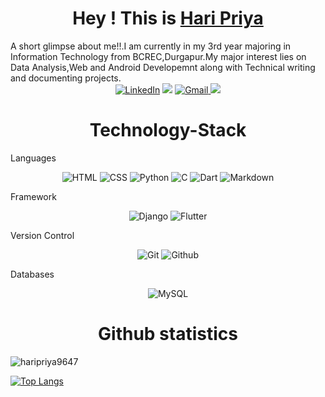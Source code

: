 <h1 align="center">Hey ! This is <a href="https://www.linkedin.com/in/hari-priya-207207191/">Hari Priya</a></h1>
A short glimpse about me!!.I am currently in my 3rd year majoring in Information Technology from BCREC,Durgapur.My major interest lies on Data Analysis,Web and Android Developemnt along with Technical writing and documenting projects.


<div align="center">
<a  href="https://www.linkedin.com/in/hari-priya-207207191/" target="_blank"><img alt="LinkedIn" src="https://img.shields.io/badge/linkedin%20-%230077B5.svg?&style=for-the-badge&logo=linkedin&logoColor=white" /></a>
<a href="https://twitter.com/Haripri86007496" target="_blank"><img src="https://img.shields.io/badge/twitter-%2300acee.svg?&style=for-the-badge&logo=twitter&logoColor=white&alt=twitter" /></a>
<a href="mailto:haripriya2k01@gmail.com"><img  alt="Gmail" src="https://img.shields.io/badge/Gmail-D14836?style=for-the-badge&logo=gmail&logoColor=white" />
<a href="https://www.instagram.com/_haripriya21_/" target="_blank"><img src="https://img.shields.io/badge/Instagram-%23E4405F.svg?style=for-the-badge&logo=Instagram&logoColor=white" /></a>
</div>


<h1 align="center">Technology-Stack</h1>
 Languages
 <p align="center">
<img alt="HTML" src="https://img.shields.io/badge/html5-%23E34F26.svg?style=for-the-badge&logo=html5&logoColor=white">
<img alt="CSS" src="https://img.shields.io/badge/css3-%231572B6.svg?style=for-the-badge&logo=css3&logoColor=white">
<img alt="Python" src="https://img.shields.io/badge/python-%2314354C.svg?style=for-the-badge&logo=python&logoColor=white">
<img alt="C" src="https://img.shields.io/badge/c-%2300599C.svg?style=for-the-badge&logo=c&logoColor=white">
<img alt="Dart" src="https://img.shields.io/badge/dart-%230175C2.svg?style=for-the-badge&logo=dart&logoColor=white">
<img alt="Markdown" src="https://img.shields.io/badge/markdown-%23000000.svg?style=for-the-badge&logo=markdown&logoColor=white">
</p>

Framework
<p align="center">
<img alt="Django" src="https://img.shields.io/badge/django-%23092E20.svg?style=for-the-badge&logo=django&logoColor=white">
<img alt="Flutter" src="https://img.shields.io/badge/Flutter-%2302569B.svg?style=for-the-badge&logo=Flutter&logoColor=white">
</p>

Version Control
<p align="center">
<img alt="Git" src="https://img.shields.io/badge/git-%23F05033.svg?style=for-the-badge&logo=git&logoColor=white">
<img alt="Github" src="https://img.shields.io/badge/github-%23121011.svg?style=for-the-badge&logo=github&logoColor=white">
</p>

Databases
<p align="center">
<img alt="MySQL" src="https://img.shields.io/badge/mysql-%2300f.svg?style=for-the-badge&logo=mysql&logoColor=white">
</p>



<h1 align="center"> Github statistics</h1>
<img src="https://github-readme-stats.vercel.app/api?username=haripriya9647&show_icons=true&theme=dark&locale=en" alt="haripriya9647" />

[![Top Langs](https://github-readme-stats.vercel.app/api/top-langs/?username=haripriya9647&layout=compact&theme=dark)](https://github.com/haripriya9647/github-readme-stats)



